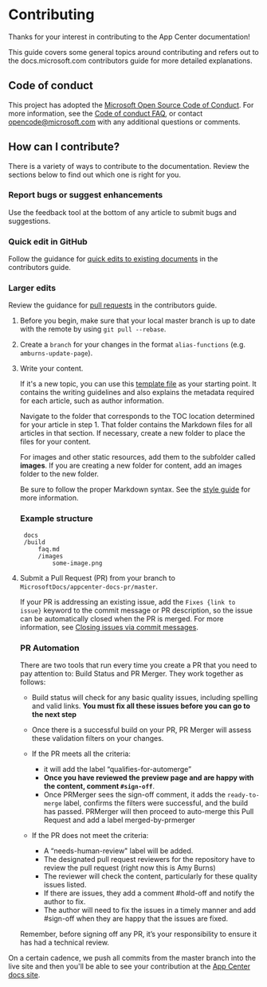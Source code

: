 # Contributing
Thanks for your interest in contributing to the App Center documentation!

This guide covers some general topics around contributing and refers out to the docs.microsoft.com contributors guide for more detailed explanations.

## Code of conduct
This project has adopted the [Microsoft Open Source Code of Conduct](https://opensource.microsoft.com/codeofconduct/). For more information, see the [Code of conduct FAQ](https://opensource.microsoft.com/codeofconduct/faq/), or contact [opencode@microsoft.com](mailto:opencode@microsoft.com) with any additional questions or comments.

## How can I contribute?
There is a variety of ways to contribute to the documentation. Review the sections below to find out which one is right for you.

### Report bugs or suggest enhancements
Use the feedback tool at the bottom of any article to submit bugs and suggestions.

### Quick edit in GitHub
Follow the guidance for [quick edits to existing documents](https://docs.microsoft.com/contribute/#quick-edits-to-existing-documents) in the contributors guide.

### Larger edits
Review the guidance for [pull requests](https://docs.microsoft.com/contribute/how-to-write-workflows-major#pull-request-processing) in the contributors guide.

1.  Before you begin, make sure that your local master branch is up to date with the remote by using `git pull --rebase`.  
2. Create a `branch` for your changes in the format `alias-functions` (e.g. `amburns-update-page`).
3. Write your content.

    If it's a new topic, you can use this [template file](./styleguide/template.md) as your starting point. It contains the writing guidelines and also explains the metadata required for each article, such as author information.

    Navigate to the folder that corresponds to the TOC location determined for your article in step 1.
    That folder contains the Markdown files for all articles in that section. If necessary, create a new folder to place the files for your content.

    For images and other static resources, add them to the subfolder called **images**. If you are creating a new folder for content, add an images folder to the new folder.

    Be sure to follow the proper Markdown syntax. See the [style guide](./styleguide/template.md) for more information.

    ### Example structure

        docs
        /build
            faq.md
            /images
                some-image.png

4. Submit a Pull Request (PR) from your branch to `MicrosoftDocs/appcenter-docs-pr/master`.

    If your PR is addressing an existing issue, add the `Fixes {link to issue}` keyword to the commit message or PR description, so the issue can be automatically closed when the PR is merged. For more information, see [Closing issues via commit messages](https://help.github.com/articles/closing-issues-via-commit-messages/).

    ### PR Automation

    There are two tools that run every time you create a PR that you need to pay attention to: Build Status and PR Merger. They work together as follows:

    - Build status will check for any basic quality issues, including spelling and valid links. **You must fix all these issues before you can go to the next step**
    - Once there is a successful build on your PR, PR Merger will assess these validation filters on your changes. 
    - If the PR meets all the criteria:
        - it will add the label “qualifies-for-automerge”
        - **Once you have reviewed the preview page and are happy with the content, comment `#sign-off`**.
        - Once PRMerger sees the sign-off comment, it adds the `ready-to-merge` label, confirms the filters were successful, and the build has passed. PRMerger will then proceed to auto-merge this Pull Request and add a label merged-by-prmerger
    
    - If the PR does not meet the criteria: 
        - A “needs-human-review" label will be added. 
        - The designated pull request reviewers for the repository have to review the pull request (right now this is Amy Burns)
        - The reviewer will check the content, particularly for these quality issues listed. 
        - If there are issues, they add a comment #hold-off and notify the author to fix.
        - The author will need to fix the issues in a timely manner and add #sign-off when they are happy that the issues are fixed.
    
    Remember, before signing off any PR, it’s your responsibility to ensure it has had a technical review.

On a certain cadence, we push all commits from the master branch into the live site and then you'll be able to see your contribution at the [App Center docs site](https://docs.microsoft.com/appcenter/).


